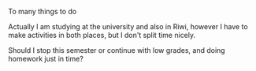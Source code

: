To many things to do

Actually I am studying at the university and also in Riwi, however I have to make activities in both places, but I don't split time nicely. 

Should I stop this semester or continue with low grades, and doing homework just in time? 